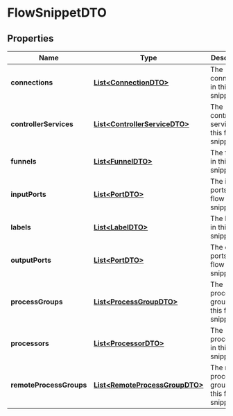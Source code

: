 # FlowSnippetDTO

## Properties
Name | Type | Description | Notes
------------ | ------------- | ------------- | -------------
**connections** | [**List&lt;ConnectionDTO&gt;**](ConnectionDTO.md) | The connections in this flow snippet. |  [optional]
**controllerServices** | [**List&lt;ControllerServiceDTO&gt;**](ControllerServiceDTO.md) | The controller services in this flow snippet. |  [optional]
**funnels** | [**List&lt;FunnelDTO&gt;**](FunnelDTO.md) | The funnels in this flow snippet. |  [optional]
**inputPorts** | [**List&lt;PortDTO&gt;**](PortDTO.md) | The input ports in this flow snippet. |  [optional]
**labels** | [**List&lt;LabelDTO&gt;**](LabelDTO.md) | The labels in this flow snippet. |  [optional]
**outputPorts** | [**List&lt;PortDTO&gt;**](PortDTO.md) | The output ports in this flow snippet. |  [optional]
**processGroups** | [**List&lt;ProcessGroupDTO&gt;**](ProcessGroupDTO.md) | The process groups in this flow snippet. |  [optional]
**processors** | [**List&lt;ProcessorDTO&gt;**](ProcessorDTO.md) | The processors in this flow snippet. |  [optional]
**remoteProcessGroups** | [**List&lt;RemoteProcessGroupDTO&gt;**](RemoteProcessGroupDTO.md) | The remote process groups in this flow snippet. |  [optional]
